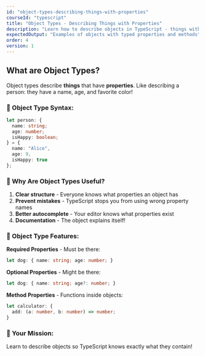 ```yaml
---
id: "object-types-describing-things-with-properties"
courseId: "typescript"
title: "Object Types - Describing Things with Properties"
description: "Learn how to describe objects in TypeScript - things with properties and values!"
expectedOutput: "Examples of objects with typed properties and methods"
order: 4
version: 1
---
```


## What are Object Types?

Object types describe **things** that have **properties**. Like describing a person: they have a name, age, and favorite color!

### 🎯 Object Type Syntax:

```typescript
let person: {
  name: string;
  age: number;
  isHappy: boolean;
} = {
  name: "Alice",
  age: 9,
  isHappy: true
};
```

### 🤔 Why Are Object Types Useful?

1. **Clear structure** - Everyone knows what properties an object has
2. **Prevent mistakes** - TypeScript stops you from using wrong property names
3. **Better autocomplete** - Your editor knows what properties exist
4. **Documentation** - The object explains itself!

### 📝 Object Type Features:

**Required Properties** - Must be there:
```typescript
let dog: { name: string; age: number; }
```

**Optional Properties** - Might be there:
```typescript
let dog: { name: string; age?: number; }
```

**Method Properties** - Functions inside objects:
```typescript
let calculator: {
  add: (a: number, b: number) => number;
}
```

### 🚀 Your Mission:

Learn to describe objects so TypeScript knows exactly what they contain!